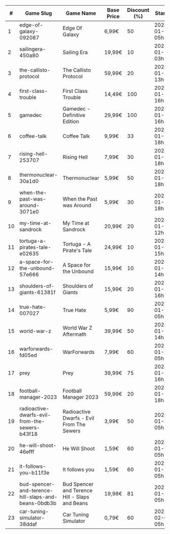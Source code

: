 |#|Game Slug|Game Name|Base Price|Discount (%)|Starts|Ends|
|---|---|---|---|---|---|---|
|1|edge-of-galaxy-092087|Edge Of Galaxy|6,99€|50|2023-01-10 05h|2023-01-17 05h|
|2|sailingera-450a80|Sailing Era|19,99€|10|2023-01-12 03h|2023-01-19 03h|
|3|the-callisto-protocol|The Callisto Protocol|59,99€|20|2023-01-12 13h|2023-01-19 13h|
|4|first-class-trouble|First Class Trouble|14,49€|100|2023-01-12 16h|2023-01-19 16h|
|5|gamedec|Gamedec - Definitive Edition|29,99€|100|2023-01-12 16h|2023-01-19 16h|
|6|coffee-talk|Coffee Talk|9,99€|33|2023-01-17 18h|2023-01-24 18h|
|7|rising-hell-253707|Rising Hell|7,99€|30|2023-01-17 18h|2023-01-24 18h|
|8|thermonuclear-30a1d0|Thermonuclear|5,99€|50|2023-01-17 18h|2023-01-24 18h|
|9|when-the-past-was-around-3071e0|When the Past was Around|5,99€|30|2023-01-18 18h|2023-01-24 18h|
|10|my-time-at-sandrock|My Time at Sandrock|20,99€|20|2023-01-16 12h|2023-01-25 12h|
|11|tortuga-a-pirates-tale-e02635|Tortuga - A Pirate's Tale|24,99€|10|2023-01-19 15h|2023-01-25 15h|
|12|a-space-for-the-unbound-57e666|A Space for the Unbound|15,99€|10|2023-01-19 14h|2023-01-26 14h|
|13|shoulders-of-giants-61381f|Shoulders of Giants|15,99€|20|2023-01-12 16h|2023-01-26 16h|
|14|true-hate-007027|True Hate|5,99€|90|2023-01-10 05h|2023-01-28 05h|
|15|world-war-z|World War Z Aftermath|39,99€|50|2023-01-23 14h|2023-01-30 01h|
|16|warforwards-fd05ed|WarForwards|7,99€|60|2023-01-24 05h|2023-01-31 05h|
|17|prey|Prey|39,99€|75|2023-01-24 16h|2023-01-31 16h|
|18|football-manager-2023|Football Manager 2023|59,99€|20|2023-01-26 18h|2023-02-02 18h|
|19|radioactive-dwarfs-evil-from-the-sewers-b43f18|Radioactive Dwarfs - Evil From The Sewers|3,99€|50|2023-01-31 05h|2023-02-07 05h|
|20|he-will-shoot-46efff|He Will Shoot|1,59€|60|2023-01-25 05h|2023-02-08 05h|
|21|it-follows-you-b11f3e|It follows you|1,59€|60|2023-01-24 05h|2023-02-08 05h|
|22|bud-spencer-and-terence-hill-slaps-and-beans-0bdb3b|Bud Spencer and Terence Hill - Slaps and Beans|19,98€|81|2023-01-27 05h|2023-02-12 05h|
|23|car-tuning-simulator-38ddaf|Car Tuning Simulator|0,79€|60|2023-02-05 05h|2023-02-24 05h|
